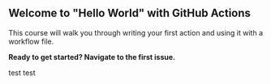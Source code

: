 ## Welcome to "Hello World" with GitHub Actions

This course will walk you through writing your first action and using it with a workflow file. 

**Ready to get started? Navigate to the first issue.**

test
test